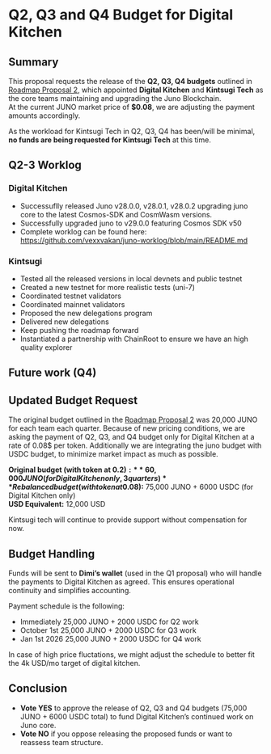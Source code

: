 # Q2, Q3 and Q4 Budget for Digital Kitchen

## Summary

This proposal requests the release of the **Q2, Q3, Q4 budgets** outlined in [Roadmap Proposal 2](https://explorer.chainroot.io/juno/proposals/361), which appointed **Digital Kitchen** and **Kintsugi Tech** as the core teams maintaining and upgrading the Juno Blockchain.  
At the current JUNO market price of **$0.08**, we are adjusting the payment amounts accordingly.

As the workload for Kintsugi Tech in Q2, Q3, Q4 has been/will be minimal, **no funds are being requested for Kintsugi Tech** at this time.

## Q2-3 Worklog

### Digital Kitchen

- Successuflly released Juno v28.0.0, v28.0.1, v28.0.2 upgrading juno core to the latest Cosmos-SDK and CosmWasm versions.
- Successfully upgraded juno to v29.0.0 featuring Cosmos SDK v50
- Complete worklog can be found here: https://github.com/vexxvakan/juno-worklog/blob/main/README.md

### Kintsugi

- Tested all the released versions in local devnets and public testnet
- Created a new testnet for more realistic tests (uni-7)
- Coordinated testnet validators
- Coordinated mainnet validators
- Proposed the new delegations program
- Delivered new delegations
- Keep pushing the roadmap forward
- Instantiated a partnership with ChainRoot to ensure we have an high quality explorer

## Future work (Q4)

## Updated Budget Request

The original budget outlined in the [Roadmap Proposal 2](https://explorer.chainroot.io/juno/proposals/361) was 20,000 JUNO for each team each quarter. Because of new pricing conditions, we are asking the payment of Q2, Q3, and Q4 budget only for Digital Kitchen at a rate of 0.08$ per token. Additionally we are integrating the juno budget with USDC budget, to minimize market impact as much as possible.

**Original budget (with token at 0.2$):** 60,000 JUNO (for Digital Kitchen only, 3 quarters)  
**Rebalanced budget (with token at 0.08$):** 75,000 JUNO + 6000 USDC (for Digital Kitchen only)  
**USD Equivalent:** 12,000 USD

Kintsugi tech will continue to provide support without compensation for now.

## Budget Handling

Funds will be sent to **Dimi’s wallet** (used in the Q1 proposal) who will handle the payments to Digital Kitchen as agreed. This ensures operational continuity and simplifies accounting.

Payment schedule is the following:

- Immediately 25,000 JUNO + 2000 USDC for Q2 work
- October 1st 25,000 JUNO + 2000 USDC for Q3 work
- Jan 1st 2026 25,000 JUNO + 2000 USDC for Q4 work

In case of high price fluctations, we might adjust the schedule to better fit the 4k USD/mo target of digital kitchen.

## Conclusion

- **Vote YES** to approve the release of Q2, Q3 and Q4 budgets (75,000 JUNO + 6000 USDC total) to fund Digital Kitchen’s continued work on Juno core.
- **Vote NO** if you oppose releasing the proposed funds or want to reassess team structure.

